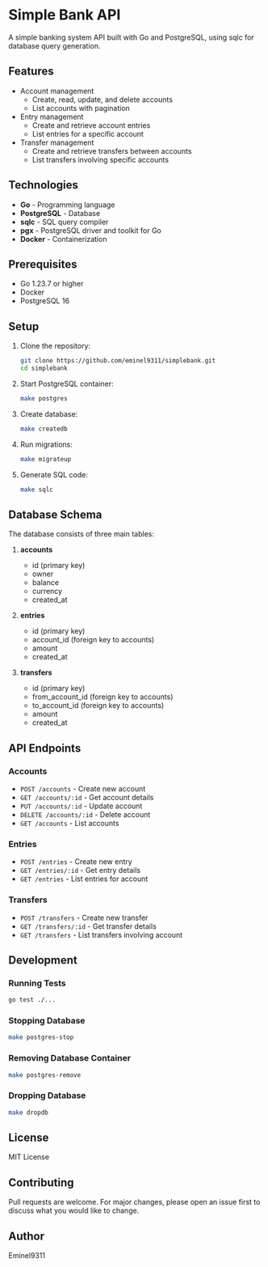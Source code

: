 # Simple Bank API

A simple banking system API built with Go and PostgreSQL, using sqlc for database query generation.

## Features

- Account management
  - Create, read, update, and delete accounts
  - List accounts with pagination
- Entry management
  - Create and retrieve account entries
  - List entries for a specific account
- Transfer management
  - Create and retrieve transfers between accounts
  - List transfers involving specific accounts

## Technologies

- **Go** - Programming language
- **PostgreSQL** - Database
- **sqlc** - SQL query compiler
- **pgx** - PostgreSQL driver and toolkit for Go
- **Docker** - Containerization

## Prerequisites

- Go 1.23.7 or higher
- Docker
- PostgreSQL 16

## Setup

1. Clone the repository:
   ```bash
   git clone https://github.com/eminel9311/simplebank.git
   cd simplebank
   ```

2. Start PostgreSQL container:
   ```bash
   make postgres
   ```

3. Create database:
   ```bash
   make createdb
   ```

4. Run migrations:
   ```bash
   make migrateup
   ```

5. Generate SQL code:
   ```bash
   make sqlc
   ```

## Database Schema

The database consists of three main tables:

1. **accounts**
   - id (primary key)
   - owner
   - balance
   - currency
   - created_at

2. **entries**
   - id (primary key)
   - account_id (foreign key to accounts)
   - amount
   - created_at

3. **transfers**
   - id (primary key)
   - from_account_id (foreign key to accounts)
   - to_account_id (foreign key to accounts)
   - amount
   - created_at

## API Endpoints

### Accounts
- `POST /accounts` - Create new account
- `GET /accounts/:id` - Get account details
- `PUT /accounts/:id` - Update account
- `DELETE /accounts/:id` - Delete account
- `GET /accounts` - List accounts

### Entries
- `POST /entries` - Create new entry
- `GET /entries/:id` - Get entry details
- `GET /entries` - List entries for account

### Transfers
- `POST /transfers` - Create new transfer
- `GET /transfers/:id` - Get transfer details
- `GET /transfers` - List transfers involving account

## Development

### Running Tests
```bash
go test ./...
```

### Stopping Database
```bash
make postgres-stop
```

### Removing Database Container
```bash
make postgres-remove
```

### Dropping Database
```bash
make dropdb
```

## License

MIT License

## Contributing

Pull requests are welcome. For major changes, please open an issue first to discuss what you would like to change.

## Author

Eminel9311 